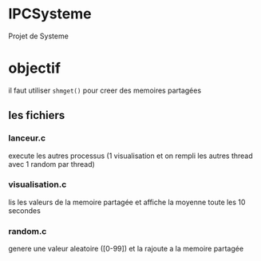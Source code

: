 # IPCSysteme
Projet de Systeme

# objectif
il faut utiliser `shmget()` pour creer des memoires partagées

## les fichiers
### lanceur.c
execute les autres processus (1 visualisation et on rempli les autres thread avec 1 random par thread)

### visualisation.c
lis les valeurs de la memoire partagée et affiche la moyenne toute les 10 secondes

### random.c
genere une valeur aleatoire ([0-99]) et la rajoute a la memoire partagée
